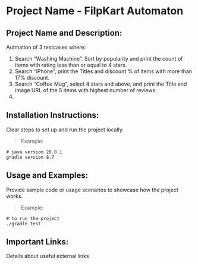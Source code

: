 # Project Name - FilpKart Automaton

## Project Name and Description:
Autmation of 3 testcases where:
1. Search “Washing Machine”. Sort by popularity and print the count of items with rating less than or equal to 4 stars.
2. Search “iPhone”, print the Titles and discount % of items with more than 17% discount.
3. Search “Coffee Mug”, select 4 stars and above, and print the Title and image URL of the 5 items with highest number of reviews.
4. 
## Installation Instructions:
Clear steps to set up and run the project locally.
> Example:
```
# java version 20.0.1
gradle version 8.7
```

## Usage and Examples:
Provide sample code or usage scenarios to showcase how the project works.
> Example:
```
# to run the project
./gradle test
```

## Important Links:
Details about useful external links
 
